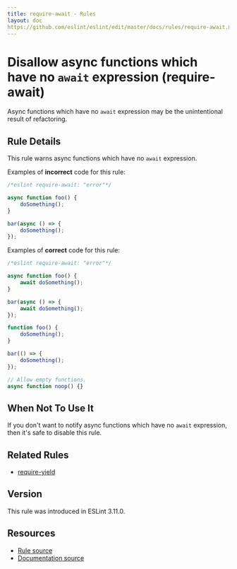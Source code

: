```yaml
---
title: require-await - Rules
layout: doc
https://github.com/eslint/eslint/edit/master/docs/rules/require-await.md
---
```

<!-- Note: No pull requests accepted for this file. See README.md in the root directory for details. -->

# Disallow async functions which have no `await` expression (require-await)

Async functions which have no `await` expression may be the unintentional result of refactoring.

## Rule Details

This rule warns async functions which have no `await` expression.

Examples of **incorrect** code for this rule:

```js
/*eslint require-await: "error"*/

async function foo() {
    doSomething();
}

bar(async () => {
    doSomething();
});
```

Examples of **correct** code for this rule:

```js
/*eslint require-await: "error"*/

async function foo() {
    await doSomething();
}

bar(async () => {
    await doSomething();
});

function foo() {
    doSomething();
}

bar(() => {
    doSomething();
});

// Allow empty functions.
async function noop() {}
```

## When Not To Use It

If you don't want to notify async functions which have no `await` expression, then it's safe to disable this rule.

## Related Rules

* [require-yield](require-yield)

## Version

This rule was introduced in ESLint 3.11.0.

## Resources

* [Rule source](https://github.com/eslint/eslint/tree/master/lib/rules/require-await.js)
* [Documentation source](https://github.com/eslint/eslint/tree/master/docs/rules/require-await.md)
